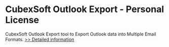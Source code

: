 # CubexSoft Outlook Export - Personal License
CubexSoft Outlook Export tool to Export Outlook data into Multiple Email Formats.
[>> Detailed information](https://secure.shareit.com/shareit/product.html?productid=300750766&affiliateid=200057808)
